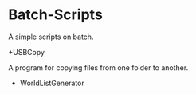 # Batch-Scripts
A simple scripts on batch.

+USBCopy

A program for copying files from one folder to another.

+ WorldListGenerator
